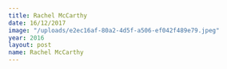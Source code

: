 ```yaml
---
title: Rachel McCarthy
date: 16/12/2017
image: "/uploads/e2ec16af-80a2-4d5f-a506-ef042f489e79.jpeg"
year: 2016
layout: post
name: Rachel McCarthy
---
```

